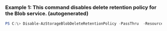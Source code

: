 ### Example 1: This command disables delete retention policy for the Blob service. (autogenerated)
```powershell
PS C:\> Disable-AzStorageBlobDeleteRetentionPolicy -PassThru  -ResourceGroupName myresourcegroup -StorageAccountName mystorageaccount
```

